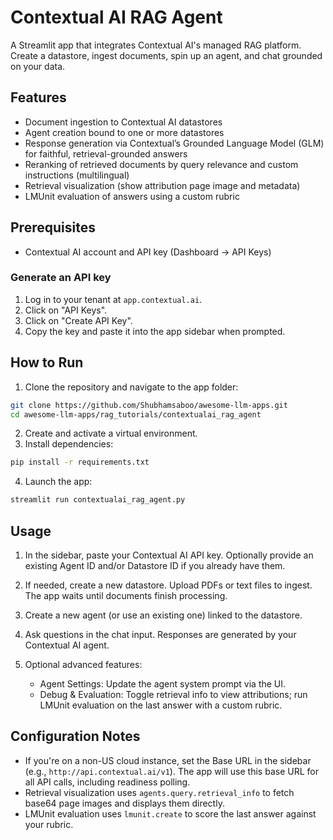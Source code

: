 # Contextual AI RAG Agent

A Streamlit app that integrates Contextual AI's managed RAG platform. Create a datastore, ingest documents, spin up an agent, and chat grounded on your data.

## Features

- Document ingestion to Contextual AI datastores
- Agent creation bound to one or more datastores
- Response generation via Contextual’s Grounded Language Model (GLM) for faithful, retrieval-grounded answers
- Reranking of retrieved documents by query relevance and custom instructions (multilingual)
- Retrieval visualization (show attribution page image and metadata)
- LMUnit evaluation of answers using a custom rubric


## Prerequisites

- Contextual AI account and API key (Dashboard → API Keys)

### Generate an API key

1. Log in to your tenant at `app.contextual.ai`.
2. Click on "API Keys".
3. Click on "Create API Key".
4. Copy the key and paste it into the app sidebar when prompted.

## How to Run

1. Clone the repository and navigate to the app folder:
```bash
git clone https://github.com/Shubhamsaboo/awesome-llm-apps.git
cd awesome-llm-apps/rag_tutorials/contextualai_rag_agent
```

2. Create and activate a virtual environment.
3. Install dependencies:
```bash
pip install -r requirements.txt
```
4. Launch the app:
```bash
streamlit run contextualai_rag_agent.py
```

## Usage

1) In the sidebar, paste your Contextual AI API key. Optionally provide an existing Agent ID and/or Datastore ID if you already have them.

2) If needed, create a new datastore. Upload PDFs or text files to ingest. The app waits until documents finish processing.

3) Create a new agent (or use an existing one) linked to the datastore.

4) Ask questions in the chat input. Responses are generated by your Contextual AI agent.

5) Optional advanced features:
   - Agent Settings: Update the agent system prompt via the UI.
   - Debug & Evaluation: Toggle retrieval info to view attributions; run LMUnit evaluation on the last answer with a custom rubric.

## Configuration Notes

- If you're on a non-US cloud instance, set the Base URL in the sidebar (e.g., `http://api.contextual.ai/v1`). The app will use this base URL for all API calls, including readiness polling.
- Retrieval visualization uses `agents.query.retrieval_info` to fetch base64 page images and displays them directly.
- LMUnit evaluation uses `lmunit.create` to score the last answer against your rubric.
